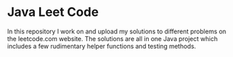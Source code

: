 # Java Leet Code
In this repository I work on and upload my solutions to different problems on the leetcode.com website.
The solutions are all in one Java project which includes a few rudimentary helper functions and testing methods.
